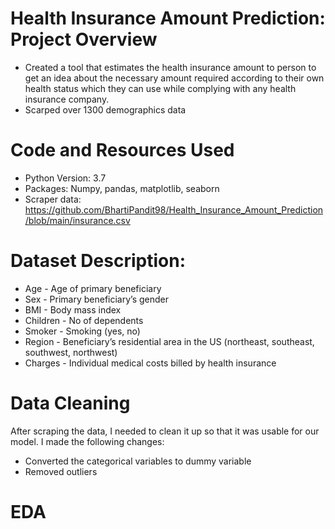 # Health Insurance Amount Prediction: Project Overview
- Created a tool that estimates the health insurance amount to person to get an idea about the necessary amount required according to their own health status which they can use while complying with any health insurance company.
- Scarped over 1300 demographics data

# Code and Resources Used
- Python Version: 3.7
- Packages: Numpy, pandas, matplotlib, seaborn
- Scraper data: https://github.com/BhartiPandit98/Health_Insurance_Amount_Prediction/blob/main/insurance.csv

# Dataset Description:
- Age - Age of primary beneficiary
- Sex - Primary beneficiary’s gender
- BMI - Body mass index
- Children - No of dependents
- Smoker - Smoking (yes, no)
- Region - Beneficiary’s residential area in the US (northeast, southeast, southwest, northwest)
- Charges - Individual medical costs billed by health insurance

# Data Cleaning
After scraping the data, I needed to clean it up so that it was usable for our model. I made the following changes:
- Converted the categorical variables to dummy variable
- Removed outliers

# EDA

